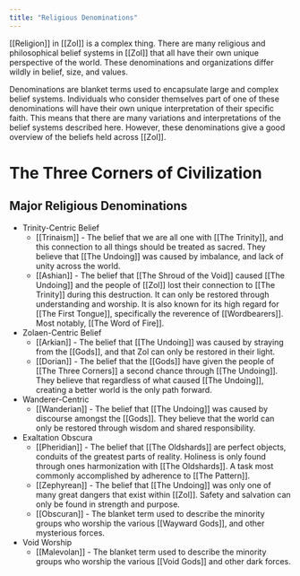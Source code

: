 ```yaml
---
title: "Religious Denominations"
---
```

[[Religion]] in [[Zol]] is a complex thing. There are many religious and philosophical belief systems in [[Zol]] that all have their own unique perspective of the world. These denominations and organizations differ wildly in belief, size, and values.

Denominations are blanket terms used to encapsulate large and complex belief systems. Individuals who consider themselves part of one of these denominations will have their own unique interpretation of their specific faith. This means that there are many variations and interpretations of the belief systems described here. However, these denominations give a good overview of the beliefs held across [[Zol]]. 

# The Three Corners of Civilization
## Major Religious Denominations
- Trinity-Centric Belief
	- [[Trinaism]] - The belief that we are all one with [[The Trinity]], and this connection to all things should be treated as sacred. They believe that [[The Undoing]] was caused by imbalance, and lack of unity across the world.
	- [[Ashian]] - The belief that [[The Shroud of the Void]] caused [[The Undoing]] and the people of [[Zol]] lost their connection to [[The Trinity]] during this destruction. It can only be restored through understanding and worship. It is also known for its high regard for [[The First Tongue]], specifically the reverence of [[Wordbearers]]. Most notably, [[The Word of Fire]].
- Zolaen-Centric Belief
	- [[Arkian]] - The belief that [[The Undoing]] was caused by straying from the [[Gods]], and that Zol can only be restored in their light.
	- [[Dorian]] - The belief that the [[Gods]] have given the people of [[The Three Corners]] a second chance through [[The Undoing]]. They believe that regardless of what caused [[The Undoing]], creating a better world is the only path forward.
- Wanderer-Centric
	- [[Wanderian]] - The belief that [[The Undoing]] was caused by discourse amongst the [[Gods]]. They believe that the world can only be restored through wisdom and shared responsibility.
- Exaltation Obscura
	- [[Pheridian]] - The belief that [[The Oldshards]] are perfect objects, conduits of the greatest parts of reality. Holiness is only found through ones harmonization with [[The Oldshards]]. A task most commonly accomplished by adherence to [[The Pattern]].
	- [[Zephyrean]] - The belief that  [[The Undoing]] was only one of many great dangers that exist within [[Zol]]. Safety and salvation can only be found in strength and purpose.
	- [[Obscuran]] - The blanket term used to describe the minority groups who worship the various [[Wayward Gods]], and other mysterious forces.
- Void Worship
	- [[Malevolan]] - The blanket term used to describe the minority groups who worship the various [[Void Gods]] and other dark forces.
